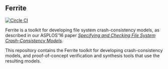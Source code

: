 ## Ferrite

[![Circle CI](https://circleci.com/gh/uwplse/ferrite.svg?style=svg&circle-token=48cdd88efbcf4a224cef69c3ccdcb585443ead48)](https://circleci.com/gh/uwplse/ferrite)

Ferrite is a toolkit for developing file system crash-consistency models, as described in our ASPLOS'16 paper [*Specifying and Checking File System Crash-Consistency Models*][paper].

This repository contains the Ferrite toolkit for developing crash-consistency models, and proof-of-concept verification and synthesis tools that use the resulting models.

[paper]: https://sandcat.cs.washington.edu/ferrite/
